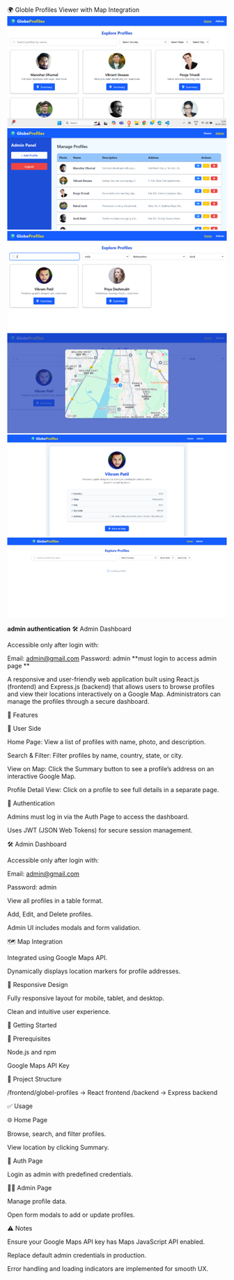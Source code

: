 🌍 Globle Profiles Viewer with Map Integration
![image alt](https://github.com/manohar12-max/global-profiles/blob/5e7b5c5739d085180c252408f0b4726192e30fca/Screenshot%202025-05-26%20120514.png)
![image alt](https://github.com/manohar12-max/global-profiles/blob/5e7b5c5739d085180c252408f0b4726192e30fca/Screenshot%202025-05-26%20120800.png)
![image alt](https://github.com/manohar12-max/global-profiles/blob/5e7b5c5739d085180c252408f0b4726192e30fca/Screenshot%202025-05-26%20121413.png)
![image alt](https://github.com/manohar12-max/global-profiles/blob/5e7b5c5739d085180c252408f0b4726192e30fca/Screenshot%202025-05-26%20121549.png)
![image alt](https://github.com/manohar12-max/global-profiles/blob/5e7b5c5739d085180c252408f0b4726192e30fca/Screenshot%202025-05-26%20121632.png)
![image alt](https://github.com/manohar12-max/global-profiles/blob/5e7b5c5739d085180c252408f0b4726192e30fca/Screenshot%202025-05-26%20121926.png)




**admin authentication**
🛠️ Admin Dashboard

Accessible only after login with:

Email: admin@gmail.com
Password: admin
**must login to access admin page **


A responsive and user-friendly web application built using React.js (frontend) and Express.js (backend) that allows users to browse profiles and view their locations interactively on a Google Map. Administrators can manage the profiles through a secure dashboard.

📌 Features

👤 User Side

Home Page: View a list of profiles with name, photo, and description.

Search & Filter: Filter profiles by name, country, state, or city.

View on Map: Click the Summary button to see a profile’s address on an interactive Google Map.

Profile Detail View: Click on a profile to see full details in a separate page.

🔐 Authentication

Admins must log in via the Auth Page to access the dashboard.

Uses JWT (JSON Web Tokens) for secure session management.

🛠️ Admin Dashboard

Accessible only after login with:

Email: admin@gmail.com

Password: admin

View all profiles in a table format.

Add, Edit, and Delete profiles.

Admin UI includes modals and form validation.

🗺️ Map Integration

Integrated using Google Maps API.

Dynamically displays location markers for profile addresses.

📱 Responsive Design

Fully responsive layout for mobile, tablet, and desktop.

Clean and intuitive user experience.

🚀 Getting Started

🔧 Prerequisites

Node.js and npm

Google Maps API Key

📁 Project Structure

/frontend/globel-profiles     → React frontend
/backend     → Express backend


✅ Usage

🌐 Home Page

Browse, search, and filter profiles.

View location by clicking Summary.

🔑 Auth Page

Login as admin with predefined credentials.

🧑‍💼 Admin Page

Manage profile data.

Open form modals to add or update profiles.

⚠️ Notes

Ensure your Google Maps API key has Maps JavaScript API enabled.

Replace default admin credentials in production.

Error handling and loading indicators are implemented for smooth UX.


